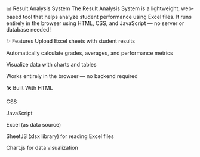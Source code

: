 📊 Result Analysis System
The Result Analysis System is a lightweight, web-based tool that helps analyze student performance using Excel files. It runs entirely in the browser using HTML, CSS, and JavaScript — no server or database needed!

✨ Features
Upload Excel sheets with student results

Automatically calculate grades, averages, and performance metrics

Visualize data with charts and tables

Works entirely in the browser — no backend required

🛠️ Built With
HTML

CSS

JavaScript

Excel (as data source)

SheetJS (xlsx library) for reading Excel files

Chart.js for data visualization
